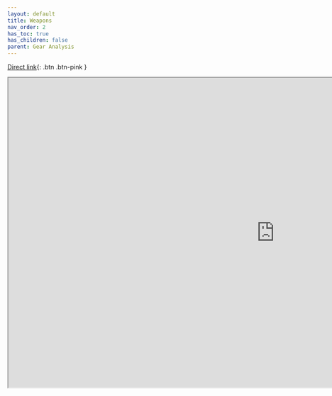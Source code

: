 ```yaml
---
layout: default
title: Weapons
nav_order: 2
has_toc: true
has_children: false
parent: Gear Analysis
---
```


[Direct link](https://docs.google.com/spreadsheets/d/1Xp1LE79R4uHC2yP7KkA2p1sS-l_TkaRAQfdHV4t0aOM/edit#gid=0){: .btn .btn-pink }



<iframe src="https://docs.google.com/spreadsheets/d/e/2PACX-1vQRuF5x2k4idpp4aMx-wLWE6TCC1ITXO1ORaHiJTJDotl61NS8kZR-_5KRYP1lKwNDjvsKZYD7Dv2h9/pubhtml?widget=true&amp;headers=false" width="1200" height="700" allowtransparency = "true"></iframe>


